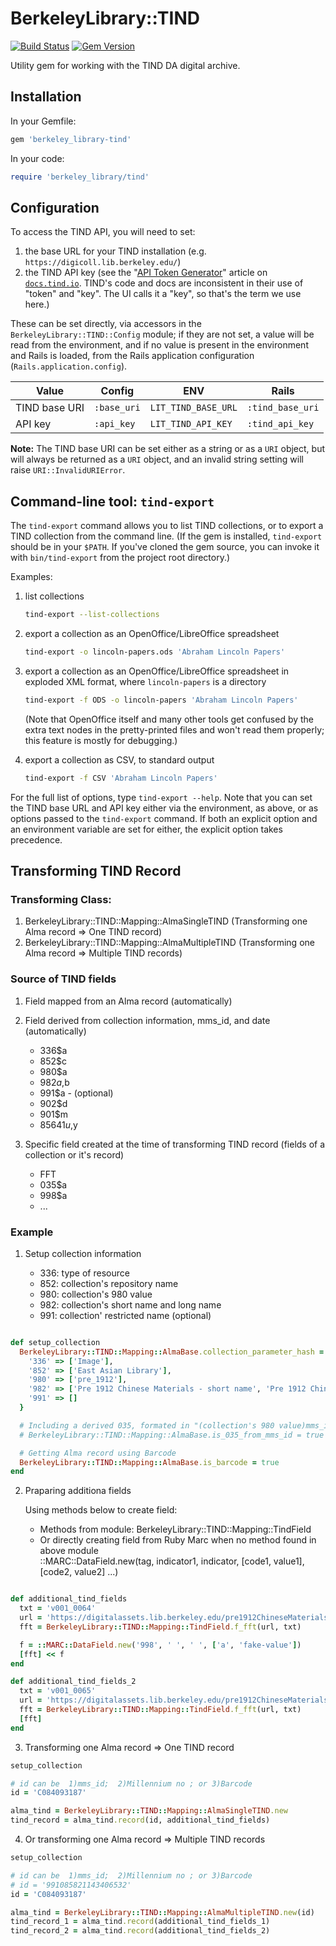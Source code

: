 # BerkeleyLibrary::TIND

[![Build Status](https://github.com/BerkeleyLibrary/tind/actions/workflows/build.yml/badge.svg?branch=main)](https://github.com/BerkeleyLibrary/tind/actions/workflows/build.yml)
[![Gem Version](https://img.shields.io/gem/v/berkeley_library-tind.svg)](https://rubygems.org/gems/berkeley_library-tind)

Utility gem for working with the TIND DA digital archive.

## Installation

In your Gemfile:

```ruby
gem 'berkeley_library-tind'
```

In your code:

```ruby
require 'berkeley_library/tind'
```

## Configuration

To access the TIND API, you will need to set:

1. the base URL for your TIND installation (e.g. `https://digicoll.lib.berkeley.edu/`)
2. the TIND API key (see the "[API Token Generator](https://docs.tind.io/article/2xaplzx9cn-api-token-generator)"
   article on [`docs.tind.io`](https://docs.tind.io). TIND's code and
   docs are inconsistent in their use of "token" and "key". The UI calls
   it a "key", so that's the term we use here.)

These can be set directly, via accessors in the `BerkeleyLibrary::TIND::Config` module;
if they are not set, a value will be read from the environment, and if no
value is present in the environment and Rails is loaded, from the Rails
application configuration (`Rails.application.config`).

| Value         | Config    | ENV                 | Rails            |
| ---           | ---         | ---                 | ---              |
| TIND base URI | `:base_uri` | `LIT_TIND_BASE_URL` | `:tind_base_uri` |
| API key       | `:api_key`  | `LIT_TIND_API_KEY`  | `:tind_api_key`  |

**Note:** The TIND base URI can be set either as a string or as a `URI`
object, but will always be returned as a `URI` object, and an invalid
string setting will raise `URI::InvalidURIError`.

## Command-line tool: `tind-export`

The `tind-export` command allows you to list TIND collections, or to
export a TIND collection from the command line. (If the gem is installed,
`tind-export` should be in your `$PATH`. If you've cloned the gem source,
you can invoke it with `bin/tind-export` from the project root directory.)

Examples:

1. list collections

   ```sh
   tind-export --list-collections
   ```

2. export a collection as an OpenOffice/LibreOffice spreadsheet

   ```sh
   tind-export -o lincoln-papers.ods 'Abraham Lincoln Papers'
   ```

3. export a collection as an OpenOffice/LibreOffice spreadsheet in exploded XML format,
   where `lincoln-papers` is a directory

   ```sh
   tind-export -f ODS -o lincoln-papers 'Abraham Lincoln Papers'
   ```

   (Note that OpenOffice itself and many other tools get confused by the extra text
   nodes in the pretty-printed files and won't read them properly; this feature
   is mostly for debugging.)

4. export a collection as CSV, to standard output

   ```sh
   tind-export -f CSV 'Abraham Lincoln Papers'
   ```

For the full list of options, type `tind-export --help`. Note that you can set
the TIND base URL and API key either via the environment, as above, or as options
passed to the `tind-export` command. If both an explicit option and an environment
variable are set for either, the explicit option takes precedence.




## Transforming TIND Record

### Transforming Class:
1. BerkeleyLibrary::TIND::Mapping::AlmaSingleTIND    (Transforming one Alma record => One TIND record)
2. BerkeleyLibrary::TIND::Mapping::AlmaMultipleTIND  (Transforming one Alma record => Multiple TIND records)

### Source of TIND fields

1. Field mapped from an Alma record (automatically)

2. Field derived from collection information, mms_id, and date (automatically)

    - 336$a
    - 852$c
    - 980$a
    - 982$a,$b
    - 991$a - (optional)
    - 902$d
    - 901$m
    - 85641$u,$y

3. Specific field created at the time of transforming TIND record (fields of a collection or it's record)

    - FFT
    - 035$a
    - 998$a
    - ...



### Example

1. Setup collection information
   
   - 336:  type of resource
   - 852:  collection's repository name
   - 980:  collection's 980 value
   - 982:  collection's short name and long name
   - 991:  collection' restricted name (optional)

``` ruby

def setup_collection
  BerkeleyLibrary::TIND::Mapping::AlmaBase.collection_parameter_hash = {
    '336' => ['Image'],
    '852' => ['East Asian Library'],
    '980' => ['pre_1912'],
    '982' => ['Pre 1912 Chinese Materials - short name', 'Pre 1912 Chinese Materials - long name'],
    '991' => []
  }

  # Including a derived 035, formated in "(collection's 980 value)mms_id"
  # BerkeleyLibrary::TIND::Mapping::AlmaBase.is_035_from_mms_id = true  

  # Getting Alma record using Barcode
  BerkeleyLibrary::TIND::Mapping::AlmaBase.is_barcode = true           
end
```

2. Praparing additiona fields

    Using methods below to create field:
    -  Methods from module:  BerkeleyLibrary::TIND::Mapping::TindField
    -  Or directly creating field from Ruby Marc when no method found in above module  
        ::MARC::DataField.new(tag, indicator1, indicator, [code1, value1], [code2, value2] ...)

```ruby

def additional_tind_fields
  txt = 'v001_0064'
  url = 'https://digitalassets.lib.berkeley.edu/pre1912ChineseMaterials/ucb/ready/991032333019706532/991032333019706532_v001_0064.jpg'
  fft = BerkeleyLibrary::TIND::Mapping::TindField.f_fft(url, txt)

  f = ::MARC::DataField.new('998', ' ', ' ', ['a', 'fake-value'])
  [fft] << f
end

def additional_tind_fields_2
  txt = 'v001_0065'
  url = 'https://digitalassets.lib.berkeley.edu/pre1912ChineseMaterials/ucb/ready/991032333019706532/991032333019706532_v001_0065.jpg'
  fft = BerkeleyLibrary::TIND::Mapping::TindField.f_fft(url, txt)
  [fft]
end
```

3. Transforming one Alma record => One TIND record

```ruby
setup_collection

# id can be  1)mms_id;  2)Millennium no ; or 3)Barcode
id = 'C084093187'

alma_tind = BerkeleyLibrary::TIND::Mapping::AlmaSingleTIND.new
tind_record = alma_tind.record(id, additional_tind_fields)

```


4. Or transforming one Alma record => Multiple TIND records
``` ruby
setup_collection

# id can be  1)mms_id;  2)Millennium no ; or 3)Barcode
# id = '991085821143406532'
id = 'C084093187'

alma_tind = BerkeleyLibrary::TIND::Mapping::AlmaMultipleTIND.new(id)
tind_record_1 = alma_tind.record(additional_tind_fields_1)
tind_record_2 = alma_tind.record(additional_tind_fields_2)

```
